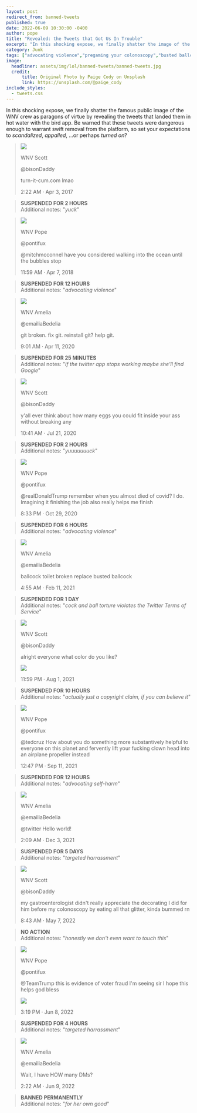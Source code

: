 ```yaml
---
layout: post
redirect_from: banned-tweets
published: true
date: 2022-06-09 10:30:00 -0400
author: pope
title: "Revealed: the Tweets that Got Us In Trouble"
excerpt: "In this shocking expose, we finally shatter the image of the WNV crew as paragons of virtue by revealing the tweets that landed them in hot water."
category: Junk
tags: ["advocating violence","pregaming your colonoscopy","busted ballcock","yuck","Sonic the Hedgehog","eggs","making friends online","FFS Twitter","tweets","twitter","social media companies suck shit","cock and ball torture","Google","Horny Ted","Donald Trump","Ted Cruz","scrotums","colonic obliteration","quick and dirty personality tests"]
image:
  headliner: assets/img/lol/banned-tweets/banned-tweets.jpg
  credit: 
      title: Original Photo by Paige Cody on Unsplash
      link: https://unsplash.com/@paige_cody
include_styles:
  - tweets.css
---
```


In this shocking expose, we finally shatter the famous public image of the WNV crew as paragons of virtue by revealing the tweets that landed them in hot water with the bird app. Be warned that these tweets were dangerous enough to warrant swift removal from the platform, so set your expectations to *scandalized*, *appalled*, ...or perhaps *turned on*?

<div class="six-hundred-container">

  <blockquote class="twitter-tweet">
    <div class="tweet-container">
      <div class="avatar">
        <img class="twitter-avatar" src="/assets/img/lol/banned-tweets/scott-avatar.jpg" />
      </div>
      <div class="titles">
        <p class="name">WNV Scott</p>
        <p class="at">@bisonDaddy</p>
      </div>
      <div class="logo">
        <i class="fab fa-twitter"></i>
      </div>
    </div>
    <p class="body">turn-it-cum.com lmao</p>
    <p class="time">2:22 AM · Apr 3, 2017</p>
  </blockquote>
  <blockquote>
    <i class="fab fa-twitter"></i> <strong>SUSPENDED FOR 2 HOURS</strong><br/>
    Additional notes: "<em>yuck</em>"
  </blockquote> 

  <blockquote class="twitter-tweet">
    <div class="tweet-container">
      <div class="avatar">
        <img class="twitter-avatar" src="/assets/img/lol/banned-tweets/pope-avatar.jpg" />
      </div>
      <div class="titles">
        <p class="name">WNV Pope</p>
        <p class="at">@pontifux</p>
      </div>
      <div class="logo">
        <i class="fab fa-twitter"></i>
      </div>
    </div>
    <p class="body"><span class="fake-href">@mitchmcconnel</span> have you considered walking into the ocean until the bubbles stop</p>
    <p class="time">11:59 AM · Apr 7, 2018</p>
  </blockquote>
  <blockquote>
    <i class="fab fa-twitter"></i> <strong>SUSPENDED FOR 12 HOURS</strong><br/>
    Additional notes: "<em>advocating violence</em>"
  </blockquote> 

  <blockquote class="twitter-tweet">
    <div class="tweet-container">
      <div class="avatar">
        <img class="twitter-avatar" src="/assets/img/lol/banned-tweets/amelia-avatar.jpg" />
      </div>
      <div class="titles">
        <p class="name">WNV Amelia</p>
        <p class="at">@emailiaBedelia</p>
      </div>
      <div class="logo">
        <i class="fab fa-twitter"></i>
      </div>
    </div>
    <p class="body">git broken. fix git. reinstall git? help git.</p>
    <p class="time">9:01 AM · Apr 11, 2020</p>
  </blockquote>
  <blockquote>
    <i class="fab fa-twitter"></i> <strong>SUSPENDED FOR 25 MINUTES</strong><br/>
    Additional notes: "<em>if the twitter app stops working maybe she'll find Google</em>"
  </blockquote> 

  <blockquote class="twitter-tweet">
    <div class="tweet-container">
      <div class="avatar">
        <img class="twitter-avatar" src="/assets/img/lol/banned-tweets/scott-avatar.jpg" />
      </div>
      <div class="titles">
        <p class="name">WNV Scott</p>
        <p class="at">@bisonDaddy</p>
      </div>
      <div class="logo">
        <i class="fab fa-twitter"></i>
      </div>
    </div>
    <p class="body">y'all ever think about how many eggs you could fit inside your ass without breaking any</p>
    <p class="time">10:41 AM · Jul 21, 2020</p>
  </blockquote>
  <blockquote>
    <i class="fab fa-twitter"></i> <strong>SUSPENDED FOR 2 HOURS</strong><br/>
    Additional notes: "<em>yuuuuuuuck</em>"
  </blockquote> 

  <blockquote class="twitter-tweet">
    <div class="tweet-container">
      <div class="avatar">
        <img class="twitter-avatar" src="/assets/img/lol/banned-tweets/pope-avatar.jpg" />
      </div>
      <div class="titles">
        <p class="name">WNV Pope</p>
        <p class="at">@pontifux</p>
      </div>
      <div class="logo">
        <i class="fab fa-twitter"></i>
      </div>
    </div>
    <p class="body"><span class="fake-href">@realDonaldTrump</span> remember when you almost died of covid? I do. Imagining it finishing the job also really helps me finish</p>
    <p class="time">8:33 PM · Oct 29, 2020</p>
  </blockquote>
  <blockquote>
    <i class="fab fa-twitter"></i> <strong>SUSPENDED FOR 6 HOURS</strong><br/>
    Additional notes: "<em>advocating violence</em>"
  </blockquote> 

  <blockquote class="twitter-tweet">
    <div class="tweet-container">
      <div class="avatar">
        <img class="twitter-avatar" src="/assets/img/lol/banned-tweets/amelia-avatar.jpg" />
      </div>
      <div class="titles">
        <p class="name">WNV Amelia</p>
        <p class="at">@emailiaBedelia</p>
      </div>
      <div class="logo">
        <i class="fab fa-twitter"></i>
      </div>
    </div>
    <p class="body">ballcock toilet broken replace busted ballcock</p>
    <p class="time">4:55 AM · Feb 11, 2021</p>
  </blockquote>
  <blockquote>
    <i class="fab fa-twitter"></i> <strong>SUSPENDED FOR 1 DAY</strong><br/>
    Additional notes: "<em>cock and ball torture violates the Twitter Terms of Service</em>"
  </blockquote> 

  <blockquote class="twitter-tweet">
    <div class="tweet-container">
      <div class="avatar">
        <img class="twitter-avatar" src="/assets/img/lol/banned-tweets/scott-avatar.jpg" />
      </div>
      <div class="titles">
        <p class="name">WNV Scott</p>
        <p class="at">@bisonDaddy</p>
      </div>
      <div class="logo">
        <i class="fab fa-twitter"></i>
      </div>
    </div>
    <p class="body">alright everyone what color do you like?</p>
    <p class="attachment"><img src="/assets/img/lol/banned-tweets/balls.jpg" /></p>
    <p class="time">11:59 PM · Aug 1, 2021</p>
  </blockquote>
  <blockquote>
    <i class="fab fa-twitter"></i> <strong>SUSPENDED FOR 10 HOURS</strong><br/>
    Additional notes: "<em>actually just a copyright claim, if you can believe it</em>"
  </blockquote> 

  <blockquote class="twitter-tweet">
    <div class="tweet-container">
      <div class="avatar">
        <img class="twitter-avatar" src="/assets/img/lol/banned-tweets/pope-avatar.jpg" />
      </div>
      <div class="titles">
        <p class="name">WNV Pope</p>
        <p class="at">@pontifux</p>
      </div>
      <div class="logo">
        <i class="fab fa-twitter"></i>
      </div>
    </div>
    <p class="body"><span class="fake-href">@tedcruz</span> How about you do something more substantively helpful to everyone on this planet and fervently lift your fucking clown head into an airplane propeller instead</p>
    <p class="time">12:47 PM · Sep 11, 2021</p>
  </blockquote>
  <blockquote>
    <i class="fab fa-twitter"></i> <strong>SUSPENDED FOR 12 HOURS</strong><br/>
    Additional notes: "<em>advocating self-harm</em>"
  </blockquote> 

  <blockquote class="twitter-tweet">
    <div class="tweet-container">
      <div class="avatar">
        <img class="twitter-avatar" src="/assets/img/lol/banned-tweets/amelia-avatar.jpg" />
      </div>
      <div class="titles">
        <p class="name">WNV Amelia</p>
        <p class="at">@emailiaBedelia</p>
      </div>
      <div class="logo">
        <i class="fab fa-twitter"></i>
      </div>
    </div>
    <p class="body"><span class="fake-href">@twitter</span> Hello world!</p>
    <p class="time">2:09 AM · Dec 3, 2021</p>
  </blockquote>
  <blockquote>
    <i class="fab fa-twitter"></i> <strong>SUSPENDED FOR 5 DAYS</strong><br/>
    Additional notes: "<em>targeted harrassment</em>"
  </blockquote> 

  <blockquote class="twitter-tweet">
    <div class="tweet-container">
      <div class="avatar">
        <img class="twitter-avatar" src="/assets/img/lol/banned-tweets/scott-avatar.jpg" />
      </div>
      <div class="titles">
        <p class="name">WNV Scott</p>
        <p class="at">@bisonDaddy</p>
      </div>
      <div class="logo">
        <i class="fab fa-twitter"></i>
      </div>
    </div>
    <p class="body">my gastroenterologist didn't really appreciate the decorating I did for him before my colonoscopy by eating all that glitter, kinda bummed rn</p>
    <p class="time">8:43 AM · May 7, 2022</p>
  </blockquote>
  <blockquote>
    <i class="fab fa-twitter"></i> <strong>NO ACTION</strong><br/>
    Additional notes: "<em>honestly we don't even want to touch this</em>"
  </blockquote> 

  <blockquote class="twitter-tweet">
    <div class="tweet-container">
      <div class="avatar">
        <img class="twitter-avatar" src="/assets/img/lol/banned-tweets/pope-avatar.jpg" />
      </div>
      <div class="titles">
        <p class="name">WNV Pope</p>
        <p class="at">@pontifux</p>
      </div>
      <div class="logo">
        <i class="fab fa-twitter"></i>
      </div>
    </div>
    <p class="body"><span class="fake-href">@TeamTrump</span> this is evidence of voter fraud I'm seeing sir I hope this helps god bless</p>
    <p class="attachment"><img src="/assets/img/lol/banned-tweets/piers.jpg" /></p>
    <p class="time">3:19 PM · Jun 8, 2022</p>
  </blockquote>
  <blockquote>
    <i class="fab fa-twitter"></i> <strong>SUSPENDED FOR 4 HOURS</strong><br/>
    Additional notes: "<em>targeted harrassment</em>"
  </blockquote> 

  <blockquote class="twitter-tweet">
    <div class="tweet-container">
      <div class="avatar">
        <img class="twitter-avatar" src="/assets/img/lol/banned-tweets/amelia-avatar.jpg" />
      </div>
      <div class="titles">
        <p class="name">WNV Amelia</p>
        <p class="at">@emailiaBedelia</p>
      </div>
      <div class="logo">
        <i class="fab fa-twitter"></i>
      </div>
    </div>
    <p class="body">Wait, I have HOW many DMs?</p>
    <p class="time">2:22 AM · Jun 9, 2022</p>
  </blockquote>
  <blockquote>
    <i class="fab fa-twitter"></i> <strong>BANNED PERMANENTLY</strong><br/>
    Additional notes: "<em>for her own good</em>"
  </blockquote> 



</div>

